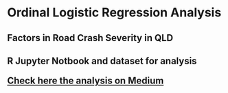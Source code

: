 
# Ordinal Logistic Regression Analysis

<h2>Factors in Road Crash Severity in QLD<h2>

<p>R Jupyter Notbook and dataset for analysis</p>


[Check here the analysis on Medium](https://medium.com/@cpoles/ordinal-logistic-regression-analysis-factors-in-road-crash-severity-in-qld-1bf3c4af9706)

